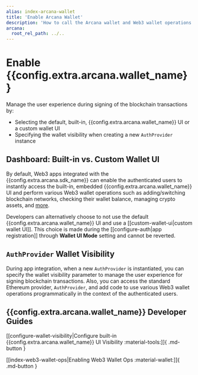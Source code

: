 ```yaml
---
alias: index-arcana-wallet
title: 'Enable Arcana Wallet'
description: 'How to call the Arcana wallet and Web3 wallet operations in an app integrated with the Arcana Auth SDK for performing wallet operations programmatically.'
arcana:
  root_rel_path: ../..
---
```


# Enable {{config.extra.arcana.wallet_name}}

Manage the user experience during signing of the blockchain transactions by:

* Selecting the default, built-in, {{config.extra.arcana.wallet_name}} UI or a custom wallet UI
* Specifying the wallet visibility when creating a new `AuthProvider` instance

## Dashboard:  Built-in vs. Custom Wallet UI

By default, Web3 apps integrated with the {{config.extra.arcana.sdk_name}} can enable the authenticated users to instantly access the built-in, embedded {{config.extra.arcana.wallet_name}} UI and perform various Web3 wallet operations such as adding/switching blockchain networks, checking their wallet balance, managing crypto assets, and [more]({{page.meta.arcana.root_rel_path}}/concepts/anwallet/index.md).

Developers can alternatively choose to not use the default {{config.extra.arcana.wallet_name}} UI and use a [[custom-wallet-ui|custom wallet UI]]. This choice is made during the [[configure-auth|app registration]] through **Wallet UI Mode** setting and cannot be reverted.

## `AuthProvider` Wallet Visibility

During app integration, when a new `AuthProvider` is instantiated, you can specify the wallet visibility parameter to manage the user experience for signing blockchain transactions. Also, you can access the standard Ethereum provider, `AuthProvider`, and add code to use various Web3 wallet operations programmatically in the context of the authenticated users.

## {{config.extra.arcana.wallet_name}} Developer Guides

[[configure-wallet-visibility|Configure built-in {{config.extra.arcana.wallet_name}} UI Visibility :material-tools:]]{ .md-button }

[[index-web3-wallet-ops|Enabling Web3 Wallet Ops :material-wallet:]]{ .md-button }